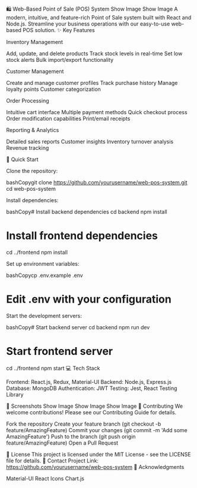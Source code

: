 🛍️ Web-Based Point of Sale (POS) System
Show Image
Show Image
A modern, intuitive, and feature-rich Point of Sale system built with React and Node.js. Streamline your business operations with our easy-to-use web-based POS solution.
✨ Key Features

Inventory Management

Add, update, and delete products
Track stock levels in real-time
Set low stock alerts
Bulk import/export functionality


Customer Management

Create and manage customer profiles
Track purchase history
Manage loyalty points
Customer categorization


Order Processing

Intuitive cart interface
Multiple payment methods
Quick checkout process
Order modification capabilities
Print/email receipts


Reporting & Analytics

Detailed sales reports
Customer insights
Inventory turnover analysis
Revenue tracking



🚀 Quick Start

Clone the repository:

bashCopygit clone https://github.com/yourusername/web-pos-system.git
cd web-pos-system

Install dependencies:

bashCopy# Install backend dependencies
cd backend
npm install

# Install frontend dependencies
cd ../frontend
npm install

Set up environment variables:

bashCopycp .env.example .env
# Edit .env with your configuration

Start the development servers:

bashCopy# Start backend server
cd backend
npm run dev

# Start frontend server
cd ../frontend
npm start
💻 Tech Stack

Frontend: React.js, Redux, Material-UI
Backend: Node.js, Express.js
Database: MongoDB
Authentication: JWT
Testing: Jest, React Testing Library

📱 Screenshots
Show Image
Show Image
Show Image
🤝 Contributing
We welcome contributions! Please see our Contributing Guide for details.

Fork the repository
Create your feature branch (git checkout -b feature/AmazingFeature)
Commit your changes (git commit -m 'Add some AmazingFeature')
Push to the branch (git push origin feature/AmazingFeature)
Open a Pull Request

📝 License
This project is licensed under the MIT License - see the LICENSE file for details.
📧 Contact
Project Link: https://github.com/yourusername/web-pos-system
🙏 Acknowledgments

Material-UI
React Icons
Chart.js
